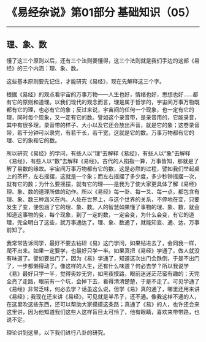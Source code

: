 # 《易经杂说》第01部分 基础知识（05）

------

## 理、象、数

懂了这三个原则以后，还有三个法则要懂得，这三个法则就是我们手边的这部《易经》的三个内涵：理、象、数。

这些基本原则要先记住，才能研究《易经》，现在先解释这三个字。

根据《易经》的观点看宇宙的万事万物——人生也好，情绪也好，思想也好……都有它的原则和道理。以我们现代的观念而言，理是属于哲学的，宇宙间万事万物既都有它的理，也必有它的象；反过来说，宇宙间的任何一个现象，也一定有它的理，同时每个现象，又一定有它的数。譬如这个录音带，是录音用的，它能录音，其中有很多理，录音带的样子、大小以及它还会放出声音，就是它的象；这卷录音带，若干分钟可以录完，有若干长，若干宽，这就是它的数。万事万物都有它的理、它的象和它的数。

所以研究《易经》的学问，有些人以“理”去解释《易经》，有些人以“象”去解释《易经》，有些人以“数”去解释《易经》。古代的人掐指一算，万事皆知，那就是了解了易数的缘故。宇宙间万事万物都有它的数，这是必然的过程，譬如我们举起桌上的茶杯，左右摇摆，这就是一个象；而左右摇摆了多少度，多少秒钟摇摆一次，就有它的数；为什么要摇摆，就有它的理——是我为了使大家更具体了解《易经》理、象、数的道理所做的动作。所以《易经》每一卦、每一爻、每一点，都包含有理、象、数三种涵义在内。人处在世界上，与这个世界的关系，不停地在变，只要发生了变，便包涵了它的理、象、数。人的智慧如果懂了事物的理、象、数，就会知道这事物的变，每个现象，到了一定的数，一定会变，为什么会变，有它的道理，完全明白了这些，就万事通达了。理、象、数通了，就能知变、通、达，万事前知了。

我常常告诉同学，最好不要去钻研《易》这门学问，如果钻进去了，会同我一样，爬不出来。如果一定要学，也最好只学一半。如果真把《易经》学通了，做人就没有味道了。譬如要出门了，因为《易》学通了，知道这次出门会跌倒，于是不出门了，一步都懒得动了。像这样的人生，还有什么味道？何必去学？所以我说学《易》最好只学一半，觉得奥妙无穷，如黑夜摸路，眼前迷迷茫茫蛮有趣的；天完全亮了走路，眼前有一个坑，会掉下去，看得清清楚楚，于是不走了。可见学通了《易经》非常乏味，何必去学？话虽这么说，但学《易》真的通了，哪里还用来讲《易经》；我现在还来讲《易经》，可见就是半吊子，还不通。像我这样不通的人，在这里吹这些东西，还可以帮助大家摸摸这条路；真通了《易》的人，也许还会来这里讲，因为他知道我们这些人这样盲目太可怜了，他有眼睛，喜欢来带带路，也说不定。

理论讲到这里，以下我们进行八卦的研究。

